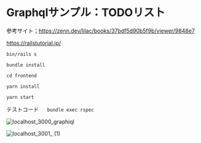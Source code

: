 # Graphqlサンプル：TODOリスト

参考サイト；https://zenn.dev/lilac/books/37bdf5d90b5f9b/viewer/9848e7


https://railstutorial.jp/

 ```bin/rails s```
 
 ```bundle install```
 
 ```cd frontend```
 
 ```yarn install```
 
 ```yarn start```
 
 テストコード
 　
 ```bundle exec rspec```
 
 ![localhost_3000_graphiql](https://user-images.githubusercontent.com/41132861/221134447-fbdb6828-f9c0-47bb-aa6f-988eb47d3ae5.png)
 
 ![localhost_3001_ (1)](https://user-images.githubusercontent.com/41132861/221399467-910d3cae-5246-4e24-b689-24b95818807c.png)
